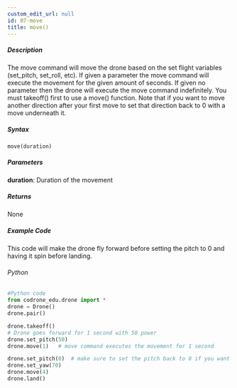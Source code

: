 ```yaml
---
custom_edit_url: null
id: 07-move
title: move()
---
```


##### Description

The move command will move the drone based on the set flight variables (set_pitch, set_roll, etc). If given a parameter the move command will execute the movement for the given amount of seconds.
If given no parameter then the drone will execute the move command indefinitely. You must takeoff() first to use a move() function. Note that if you want to move another direction after your first move to set that direction back to 0 with a move underneath it.

##### Syntax
```move(duration)```

##### Parameters

**duration**: Duration of the movement

##### Returns

None

##### Example Code
This code will make the drone fly forward before setting the pitch to 0 and having it spin before landing.
###### Python
```python
#Python code
from codrone_edu.drone import *
drone = Drone()
drone.pair()

drone.takeoff()
# Drone goes forward for 1 second with 50 power
drone.set_pitch(50)
drone.move(1)   # move command executes the movement for 1 second

drone.set_pitch(0)  # make sure to set the pitch back to 0 if you want drone to move another way
drone.set_yaw(70)
drone.move(4)
drone.land()
```